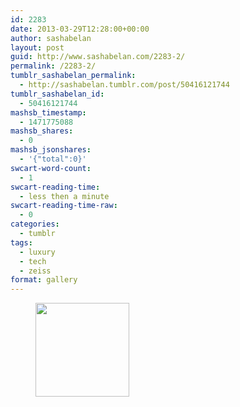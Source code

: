 ```yaml
---
id: 2283
date: 2013-03-29T12:28:00+00:00
author: sashabelan
layout: post
guid: http://www.sashabelan.com/2283-2/
permalink: /2283-2/
tumblr_sashabelan_permalink:
  - http://sashabelan.tumblr.com/post/50416121744
tumblr_sashabelan_id:
  - 50416121744
mashsb_timestamp:
  - 1471775088
mashsb_shares:
  - 0
mashsb_jsonshares:
  - '{"total":0}'
swcart-word-count:
  - 1
swcart-reading-time:
  - less then a minute
swcart-reading-time-raw:
  - 0
categories:
  - tumblr
tags:
  - luxury
  - tech
  - zeiss
format: gallery
---
```

<div id='gallery-284' class='gallery galleryid-2283 gallery-columns-3 gallery-size-thumbnail'>
  <figure class='gallery-item'> 
  
  <div class='gallery-icon landscape'>
    <a href='http://www.sashabelan.ru/2283-2/attachment/2284/'><img width="150" height="150" src="http://www.sashabelan.ru/wp-content/uploads/2013/03/tumblr_mmsfz0RfiG1qarj97o1_500-150x150.jpg" class="attachment-thumbnail size-thumbnail" alt="" /></a>
  </div></figure>
</div>